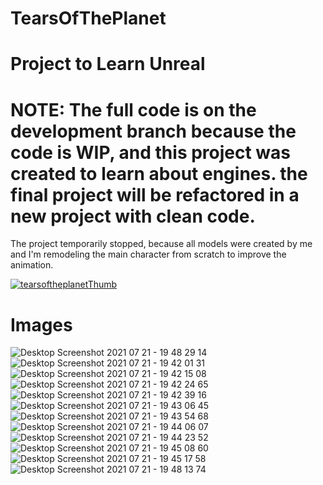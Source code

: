 # TearsOfThePlanet
# Project to Learn Unreal 

# NOTE: The full code is on the development branch because the code is WIP, and this project was created to learn about engines.  the final project will be refactored in a new project with clean code.

The project temporarily stopped, because all models were created by me and I'm remodeling the main character from scratch to improve the animation.

[![tearsoftheplanetThumb](https://user-images.githubusercontent.com/19962199/126582317-b6b59b33-4751-4d01-b684-f977d8cbd148.PNG)](https://youtu.be/FO0I7QiTbdU "Video Testando")

# Images
![Desktop Screenshot 2021 07 21 - 19 48 29 14](https://user-images.githubusercontent.com/19962199/126579567-6f029c8f-7638-4c1f-95bb-d2e456a499ae.png)
![Desktop Screenshot 2021 07 21 - 19 42 01 31](https://user-images.githubusercontent.com/19962199/126579570-6e535bfa-7f34-4bca-83d8-6926689fe6ae.png)
![Desktop Screenshot 2021 07 21 - 19 42 15 08](https://user-images.githubusercontent.com/19962199/126579575-e6a923fe-51b3-4b24-80f1-127ffb287755.png)
![Desktop Screenshot 2021 07 21 - 19 42 24 65](https://user-images.githubusercontent.com/19962199/126579578-ab79a37e-3446-462a-9afb-b3d4128545e3.png)
![Desktop Screenshot 2021 07 21 - 19 42 39 16](https://user-images.githubusercontent.com/19962199/126579583-ecd28de6-e5a7-40de-b2e7-c555b6f4671c.png)
![Desktop Screenshot 2021 07 21 - 19 43 06 45](https://user-images.githubusercontent.com/19962199/126579585-cc4515bc-b1a8-4242-9025-c8e14865e334.png)
![Desktop Screenshot 2021 07 21 - 19 43 54 68](https://user-images.githubusercontent.com/19962199/126579590-12e518a6-1165-45ae-a73b-33be55ea74f0.png)
![Desktop Screenshot 2021 07 21 - 19 44 06 07](https://user-images.githubusercontent.com/19962199/126579593-450da60e-3214-4c51-8199-6dcfd4f3a665.png)
![Desktop Screenshot 2021 07 21 - 19 44 23 52](https://user-images.githubusercontent.com/19962199/126579596-cbab0e1e-2c13-422a-9929-3a12dd09697d.png)
![Desktop Screenshot 2021 07 21 - 19 45 08 60](https://user-images.githubusercontent.com/19962199/126579598-653f75bd-2506-4053-aaf3-e65e31161530.png)
![Desktop Screenshot 2021 07 21 - 19 45 17 58](https://user-images.githubusercontent.com/19962199/126579603-94759ba6-2f54-4a60-a6ee-f0279c3cfe79.png)
![Desktop Screenshot 2021 07 21 - 19 48 13 74](https://user-images.githubusercontent.com/19962199/126579606-fc6c77f6-8149-4a85-8d65-5fc28c7fc821.png)

